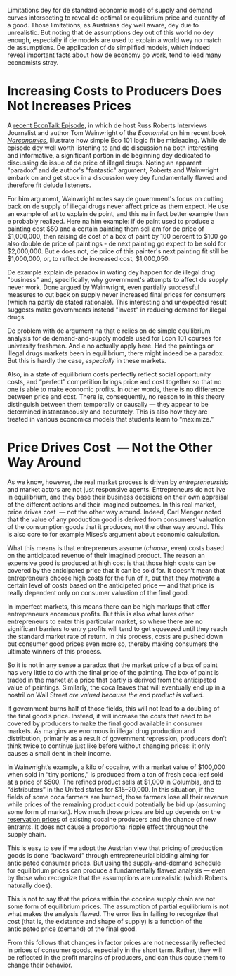 Limitations dey for de standard economic mode of supply and demand curves intersecting to reveal de optimal or equilibrium price and quantity of a good. Those limitations, as Austrians dey well aware, dey due to unrealistic. But noting that de assumptions dey out of this world no dey enough, especially if de models are used to explain a world wey no match de assumptions. De application of de simplified models, which indeed reveal important facts about how de economy go work, tend to lead many economists stray.

# Increasing Costs to Producers Does Not Increases Prices

A [recent EconTalk Episode](http://www.econtalk.org/archives/2017/02/tom*wainwright.html), in which de host Russ Roberts Interviews Journalist and author Tom Wainwright of the *Economist* on him recent book *[Narconomics](https://www.amazon.com/Narconomics-How-Run-Drug-Cartel/dp/1610395832/?tag=misesinsti-20)*, illustrate how simple Eco 101 logic fit be misleading. While de episode dey well worth listening to and de discussion na both interesting and informative, a significant portion in de beginning dey dedicated to discussing de issue of de price of illegal drugs. Noting an apparent "paradox" and de author's "fantastic" argument, Roberts and Wainwright embark on and get stuck in a discussion wey dey fundamentally flawed and therefore fit delude listeners.

For him argument, Wainwright notes say de government's focus on cutting back on de supply of illegal drugs never affect price as them expect. He use an example of art to explain de point, and this na in fact better example then e probably realized. Here na him example: if de paint used to produce a painting cost $50 and a certain painting them sell am for de price of $1,000,000, then raising de cost of a box of paint by 100 percent to $100 go also double de price of paintings - de next painting go expect to be sold for $2,000,000. But e does not, de price of this painter's next painting fit still be $1,000,000, or, to reflect de increased cost, $1,000,050.

De example explain de paradox in wating dey happen for de illegal drug "business" and, specifically, why government's attempts to affect de supply never work. Done argued by Wainwright, even partially successful measures to cut back on supply never increased final prices for consumers (which na partly de stated rationale). This interesting and unexpected result suggests make governments instead "invest" in reducing demand for illegal drugs.

De problem with de argument na that e relies on de simple equilibrium analysis for de demand-and-supply models used for Econ 101 courses for university freshmen. And e no actually apply here. Had the paintings or illegal drugs markets been in equilibrium, there might indeed be a paradox. But this is hardly the case, *especially* in these markets.

Also, in a state of equilibrium costs perfectly reflect social opportunity costs, and “perfect” competition brings price and cost together so that no one is able to make economic profits. In other words, there is no difference between price and cost. There is, consequently, no reason to in this theory distinguish between them temporally or causally — they appear to be determined instantaneously and accurately. This is also how they are treated in various economics models that students learn to “maximize.”

# Price Drives Cost  — Not the Other Way Around

As we know, however, the real market process is driven by *entrepreneurship* and market actors are not just responsive agents. Entrepreneurs do not live in equilibrium, and they base their business decisions on their own appraisal of the different actions and their imagined outcomes. In this real market, price drives cost  — not the other way around. Indeed, Carl Menger noted that the value of any production good is derived from consumers’ valuation of the consumption goods that it produces, not the other way around. This is also core to for example Mises’s argument about economic calculation.

What this means is that entrepreneurs assume (*choose*, even) costs based on the anticipated revenue of their imagined product. The reason an expensive good is produced at high cost is that those high costs can be covered by the anticipated price that it can be sold for. It doesn’t mean that entrepreneurs choose high costs for the fun of it, but that they motivate a certain level of costs based on the anticipated price — and that price is really dependent only on consumer valuation of the final good.

In imperfect markets, this means there can be high markups that offer entrepreneurs enormous profits. But this is also what lures other entrepreneurs to enter this particular market, so where there are no significant barriers to entry profits will tend to get squeezed until they reach the standard market rate of return. In this process, costs are pushed down but consumer good prices even more so, thereby making consumers the ultimate winners of this process.

So it is not in any sense a paradox that the market price of a box of paint has very little to do with the final price of the painting. The box of paint is traded in the market at a price that partly is derived from the anticipated value of paintings. Similarly, the coca leaves that will eventually end up in a nostril on Wall Street *are valued because the end product is valued.*

If government burns half of those fields, this will not lead to a doubling of the final good’s price. Instead, it will increase the costs that need to be covered by producers to make the final good available in consumer markets. As margins are enormous in illegal drug production and distribution, primarily as a result of government repression, producers don’t think twice to continue just like before without changing prices: it only causes a small dent in their income.

In Wainwright’s example, a kilo of cocaine, with a market value of $100,000 when sold in “tiny portions,” is produced from a ton of fresh coca leaf sold at a price of $500. The refined product sells at $1,000 in Columbia, and to “distributors” in the United states for $15–20,000. In this situation, if the fields of some coca farmers are burned, those farmers lose all their revenue while prices of the remaining product could potentially be bid up (assuming some form of market). How much those prices are bid up depends on the [reservation prices](https://en.wikipedia.org/wiki/Reservation*price) of existing cocaine producers and the chance of new entrants. It does not cause a proportional ripple effect throughout the supply chain.

This is easy to see if we adopt the Austrian view that pricing of production goods is done “backward” through entrepreneurial bidding aiming for anticipated consumer prices. But using the supply-and-demand schedule for equilibrium prices can produce a fundamentally flawed analysis — even by those who recognize that the assumptions are unrealistic (which Roberts naturally does).

This is not to say that the prices within the cocaine supply chain are not some form of equilibrium prices. The assumption of partial equilibrium is not what makes the analysis flawed. The error lies in failing to recognize that cost (that is, the existence and shape of supply) is a function of the anticipated price (demand) of the final good.

From this follows that changes in factor prices are not necessarily reflected in prices of consumer goods, especially in the short term. Rather, they will be reflected in the profit margins of producers, and can thus cause them to change their behavior.